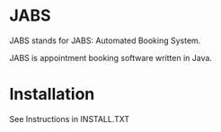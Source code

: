 # JABS
JABS stands for JABS: Automated Booking System.

JABS is appointment booking software written in Java.

# Installation
See Instructions in INSTALL.TXT

